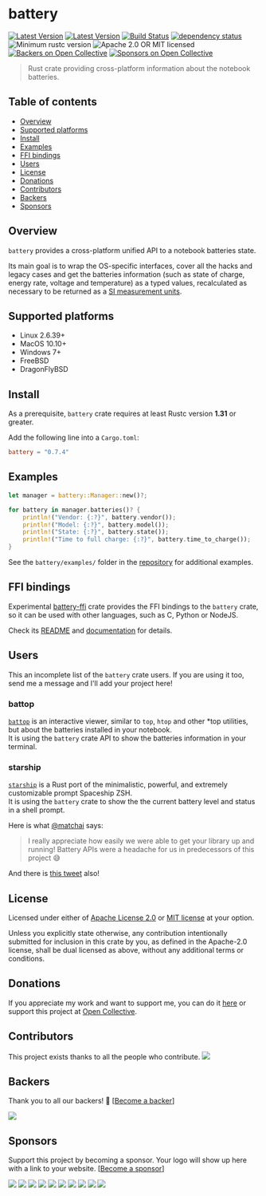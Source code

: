 # battery

[![Latest Version](https://img.shields.io/crates/v/battery.svg)](https://crates.io/crates/battery)
[![Latest Version](https://docs.rs/battery/badge.svg)](https://docs.rs/battery)
[![Build Status](https://travis-ci.org/svartalf/rust-battery.svg?branch=master)](https://travis-ci.org/svartalf/rust-battery)
[![dependency status](https://deps.rs/crate/battery/0.7.4/status.svg)](https://deps.rs/crate/battery/0.7.4)
![Minimum rustc version](https://img.shields.io/badge/rustc-1.31+-yellow.svg)
![Apache 2.0 OR MIT licensed](https://img.shields.io/badge/license-Apache2.0%2FMIT-blue.svg)
[![Backers on Open Collective](https://opencollective.com/rust-battery/backers/badge.svg)](#backers)
[![Sponsors on Open Collective](https://opencollective.com/rust-battery/sponsors/badge.svg)](#sponsors)

> Rust crate providing cross-platform information about the notebook batteries.

## Table of contents

 * [Overview](#overview)
 * [Supported platforms](#supported-platforms)
 * [Install](#install)
 * [Examples](#examples)
 * [FFI bindings](#ffi-bindings)
 * [Users](#users)
 * [License](#license)
 * [Donations](#donations)
 * [Contributors](#contributors)
 * [Backers](#backers)
 * [Sponsors](#sponsors)

## Overview

`battery` provides a cross-platform unified API to a notebook batteries state.

Its main goal is to wrap the OS-specific interfaces, cover all the hacks and legacy cases
and get the batteries information (such as state of charge, energy rate, voltage and temperature)
as a typed values, recalculated as necessary to be returned as a [SI measurement units](https://www.bipm.org/en/measurement-units/).

## Supported platforms

* Linux 2.6.39+
* MacOS 10.10+
* Windows 7+
* FreeBSD
* DragonFlyBSD

## Install

As a prerequisite, `battery` crate requires at least Rustc version **1.31** or greater.

Add the following line into a `Cargo.toml`:

```toml
battery = "0.7.4"
```

## Examples

```rust
let manager = battery::Manager::new()?;

for battery in manager.batteries()? {
    println!("Vendor: {:?}", battery.vendor());
    println!("Model: {:?}", battery.model());
    println!("State: {:?}", battery.state());
    println!("Time to full charge: {:?}", battery.time_to_charge());
}
```

See the `battery/examples/` folder in the [repository](https://github.com/svartalf/rust-battery/blob/master/battery/examples/simple.rs)
for additional examples.

## FFI bindings

Experimental [battery-ffi](https://crates.io/crates/battery-ffi) crate provides the FFI bindings to the `battery` crate,
so it can be used with other languages, such as C, Python or NodeJS.

Check its [README](https://github.com/svartalf/rust-battery/tree/master/battery-ffi)
and [documentation](https://docs.rs/battery-ffi) for details.

## Users

This an incomplete list of the `battery` crate users. If you are using it too,
send me a message and I'll add your project here!

### battop

[`battop`](https://github.com/svartalf/rust-battop) is an interactive viewer,
similar to `top`, `htop` and other \*top utilities, but about the batteries installed in your notebook.\
It is using the `battery` crate API to show the batteries information in your terminal.

### starship

[`starship`](https://github.com/starship/starship) is a Rust port of the minimalistic, powerful,
and extremely customizable prompt Spaceship ZSH.\
It is using the `battery` crate to show the the current battery level and status in a shell prompt.

Here is what [@matchai](https://github.com/matchai) says:

> I really appreciate how easily we were able to get your library up and running!
> Battery APIs were a headache for us in predecessors of this project 😅

And there is [this tweet](https://twitter.com/matchai/status/1135906726392283136) also!

## License

Licensed under either of [Apache License 2.0](https://github.com/svartalf/rust-battery/blob/master/LICENSE-APACHE)
or [MIT license](https://github.com/svartalf/rust-battery/blob/master/LICENSE-MIT) at your option.

Unless you explicitly state otherwise, any contribution intentionally submitted for inclusion in this crate by you,
as defined in the Apache-2.0 license, shall be dual licensed as above, without any additional terms or conditions.

## Donations

If you appreciate my work and want to support me, you can do it [here](https://svartalf.info/donate/) or
support this project at [Open Collective](https://opencollective.com/rust-battery).

## Contributors

This project exists thanks to all the people who contribute.
<a href="https://github.com/svartalf/rust-battery/graphs/contributors"><img src="https://opencollective.com/rust-battery/contributors.svg?width=890&button=false" /></a>

## Backers

Thank you to all our backers! 🙏 [[Become a backer](https://opencollective.com/rust-battery#backer)]

<a href="https://opencollective.com/rust-battery#backers" target="_blank"><img src="https://opencollective.com/rust-battery/backers.svg?width=890"></a>

## Sponsors

Support this project by becoming a sponsor. Your logo will show up here with a link to your website. [[Become a sponsor](https://opencollective.com/rust-battery#sponsor)]

<a href="https://opencollective.com/rust-battery/sponsor/0/website" target="_blank"><img src="https://opencollective.com/rust-battery/sponsor/0/avatar.svg"></a>
<a href="https://opencollective.com/rust-battery/sponsor/1/website" target="_blank"><img src="https://opencollective.com/rust-battery/sponsor/1/avatar.svg"></a>
<a href="https://opencollective.com/rust-battery/sponsor/2/website" target="_blank"><img src="https://opencollective.com/rust-battery/sponsor/2/avatar.svg"></a>
<a href="https://opencollective.com/rust-battery/sponsor/3/website" target="_blank"><img src="https://opencollective.com/rust-battery/sponsor/3/avatar.svg"></a>
<a href="https://opencollective.com/rust-battery/sponsor/4/website" target="_blank"><img src="https://opencollective.com/rust-battery/sponsor/4/avatar.svg"></a>
<a href="https://opencollective.com/rust-battery/sponsor/5/website" target="_blank"><img src="https://opencollective.com/rust-battery/sponsor/5/avatar.svg"></a>
<a href="https://opencollective.com/rust-battery/sponsor/6/website" target="_blank"><img src="https://opencollective.com/rust-battery/sponsor/6/avatar.svg"></a>
<a href="https://opencollective.com/rust-battery/sponsor/7/website" target="_blank"><img src="https://opencollective.com/rust-battery/sponsor/7/avatar.svg"></a>
<a href="https://opencollective.com/rust-battery/sponsor/8/website" target="_blank"><img src="https://opencollective.com/rust-battery/sponsor/8/avatar.svg"></a>
<a href="https://opencollective.com/rust-battery/sponsor/9/website" target="_blank"><img src="https://opencollective.com/rust-battery/sponsor/9/avatar.svg"></a>
